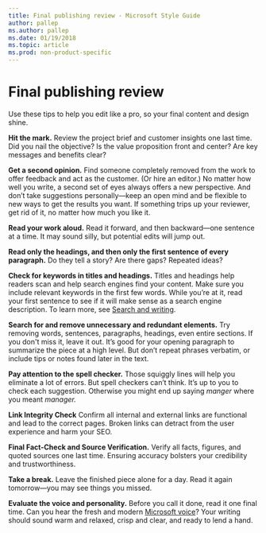 ```yaml
---
title: Final publishing review - Microsoft Style Guide
author: pallep
ms.author: pallep
ms.date: 01/19/2018
ms.topic: article
ms.prod: non-product-specific
---
```


# Final publishing review

Use these tips to help you edit like
a pro, so your final content and design shine. 

**Hit the mark.** Review the project brief and customer insights one last time. Did you nail the
objective? Is the value proposition front and center? Are key messages
and benefits clear? 

**Get a second opinion.** Find someone completely removed from the work to offer feedback and act as
the customer. (Or hire an editor.) No matter how well you write, a
second set of eyes always offers a new perspective. And
don’t take suggestions personally—keep an open mind and be flexible to
new ways to get the results you want. If something trips up your
reviewer, get rid of it, no matter how much you like it.

**Read your work aloud.** Read it forward, and then backward—one sentence at a time. It may sound silly, but potential edits will jump out.

**Read only the headings, and then only the first sentence of every paragraph.** Do they tell a story? Are there gaps? Repeated ideas?

**Check for keywords in titles and headings.** Titles and headings help readers scan and help search engines find
your content. Make sure you include relevant keywords in the first
few words. While you’re at it, read your first sentence to see if
it will make sense as a search engine description. To learn more, see [Search and writing](~/search-writing.md).

**Search for and remove unnecessary and redundant elements.** Try removing words, sentences, paragraphs, headings, even entire
sections. If you don't miss it, leave it out. It’s good for your opening
paragraph to summarize the piece at a high level. But don’t repeat
phrases verbatim, or include tips or notes found later in the text.

**Pay attention to the spell checker.** Those squiggly lines will help you eliminate a lot of errors. But
spell checkers can’t think. It’s up to you to check each
suggestion. Otherwise you might end up saying *manger* where you meant *manager.* 

**Link Integrity Check** Confirm all internal and external links are functional and lead to the correct pages. Broken links can detract from the user experience and harm your SEO.

**Final Fact-Check and Source Verification.** Verify all facts, figures, and quoted sources one last time. Ensuring accuracy bolsters your credibility and trustworthiness.

**Take a break.** Leave the finished piece alone for a day. Read it again tomorrow—you may see things you missed. 

**Evaluate the voice and personality.** Before you call it done, read it one final time. Can you hear the fresh and modern [Microsoft voice](~/brand-voice-above-all-simple-human.md)? Your writing should sound warm and relaxed, crisp and clear, and ready to lend a hand.

